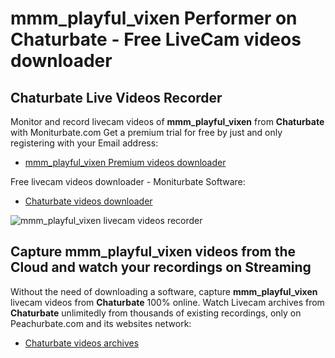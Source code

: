 # mmm_playful_vixen Performer on Chaturbate - Free LiveCam videos downloader

## Chaturbate Live Videos Recorder

Monitor and record livecam videos of **mmm_playful_vixen** from **Chaturbate** with Moniturbate.com
Get a premium trial for free by just and only registering with your Email address:
* [mmm_playful_vixen Premium videos downloader](https://moniturbate.com/request-demo-licence-key.html)

Free livecam videos downloader - Moniturbate Software:
* [Chaturbate videos downloader](https://moniturbate.com/moniturbate-download-software.html)

![mmm_playful_vixen livecam videos recorder](https://peachurnet.com/templates/moniturbate-software.png)


## Capture mmm_playful_vixen videos from the Cloud and watch your recordings on Streaming

Without the need of downloading a software, capture **mmm_playful_vixen** livecam videos from **Chaturbate** 100% online.
Watch Livecam archives from **Chaturbate** unlimitedly from thousands of existing recordings, only on Peachurbate.com and its websites network:
* [Chaturbate videos archives](https://peachurnet.com/)